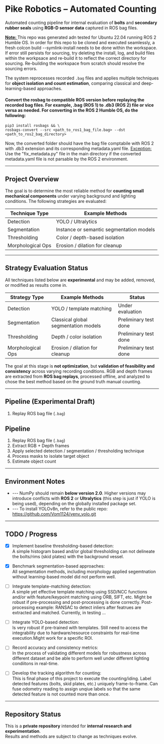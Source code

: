 # Pike Robotics – Automated Counting

Automated counting pipeline for internal evaluation of **bolts** and **secondary rubber seals** using **RGB-D sensor data** captured in ROS bag files.

<b> <u> Note: </b></u> This repo was generated adn tested for Ubuntu 22.04 running ROS 2 Humble OS. In order for this repo to be cloned and executed seamlessly, a fresh colcon build --symlink-install needs to be done within the workspace. If error still persists for sourcing, try deleting the install, log, and build files within the workpsace and re-build it to reflect the correct directory for sourcing. Re-building the workspace from scratch should resolve the sourcing errors. 

The system reprocesses recorded `.bag` files and applies multiple techniques for **object isolation and count estimation**, comparing classical and deep-learning-based approaches.
#### Convert the rosbag to compatible ROS version before replaying the recorded bag files. For example, .bag (ROS 1) to .db3 (ROS 2) file or vice versa as needed. For converting in the ROS 2 Humble OS, do the following:
    pip3 install rosbags && \
    rosbags-convert --src <path_to_ros1_bag_file.bag> --dst <path_to_ros2_bag_directory>
  Now, the converted folder should have the bag file comptabile with ROS 2 with .db3 extension and its corresponding metadata.yaml file.
  <u>Exception:</u> Use the "fix_metadata.py" file in the main directory if the converted metadata.yaml file is not parsable by the ROS 2 environment.  

---

## Project Overview

The goal is to determine the most reliable method for **counting small mechanical components** under varying background and lighting conditions. The following strategies are evaluated:

| Technique Type      | Example Methods                                  |
|---------------------|--------------------------------------------------|
| Detection           | YOLO / Ultralytics                              |
| Segmentation        | Instance or semantic segmentation models         |
| Thresholding        | Color / depth-based isolation                    |
| Morphological Ops   | Erosion / dilation for cleanup                   |


---

## Strategy Evaluation Status

All techniques listed below are **experimental** and may be added, removed, or modified as results come in.

| Strategy Type       | Example Methods                                  | Status          |
|---------------------|--------------------------------------------------|-----------------|
| Detection           | YOLO / template matching                              | Under evaluation |
| Segmentation        | Classical global segmentation models         | Preliminary test done |
| Thresholding        | Depth / color isolation                         | Preliminary test done |
| Morphological Ops   | Erosion / dilation for cleanup                  | Preliminary test done |

The goal at this stage is **not optimization**, but **validation of feasibility and consistency** across varying recording conditions. RGB and depth frames are extracted from **ROS bag replays**, processed offline, and analyzed to chose the best method based on the ground truth manual counting. 

---

## Pipeline (Experimental Draft)

1. Replay ROS bag file (`.bag`)

## Pipeline

1. Replay ROS bag file (`.bag`)
2. Extract RGB + Depth frames
3. Apply selected detection / segmentation / thresholding technique
4. Process masks to isolate target object
5. Estimate object count

---

## Environment Notes

- --- NumPy should remain **below version 2.0**. Higher versions may introduce conflicts with **ROS 2** or **Ultralytics** (this step is just if YOLO is being used), depending on the globally installed package set.
- --- To install YOLOv8n, refer to the public repo: https://github.com/Vom1124/venv_yolo.git

---

## TODO / Progress

- [x] Implement baseline thresholding-based detection:\
      A simple histogram based and/or global thresholding can not delineate the bolts/rims (skid plates) with the  background vessel.
      
- [x] Benchmark segmentation-based approaches:\
      All segmentation methods, including morphology applied segemtnation without learning-based model did not perform well.
      
- [ ] Integrate template-matching detection:\
      A simple yet effective template matching using SSD/NCC functions and/or with feature/keypoint matching using ORB, SIFT, etc. Might be robust if pre-processing and post-processing is done correctly. Post-processing example: RANSAC to detect inliers after featrues are extracted and matched. Currently, in testing ...
      
- [ ] Integrate YOLO-based detection:\
      Is very robust if pre-trained with templates. Still need to access the integrability due to hardware/resource constraints for real-time execution.Might work for a specific ROI.

- [ ] Record accuracy and consistency metrics:\
      In the process of validating different models for robustness across different dataset and be able to perform well under different lighting condiitons in real-time.
      
- [ ] Develop the tracking algorithm for counting:\
    This is final phase of this project to execute the counting/iding. Label detected features (bolts, skid plates, etc.) uniquely frame-to-frame. Can fuse odometry reading to assign unqiue labels so that the same detected feature is not counted more than once. 

---

## Repository Status

This is a **private repository** intended for **internal research and experimentation**.  
Results and methods are subject to change as techniques evolve.


